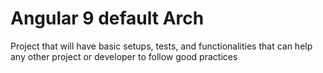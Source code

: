 # Angular 9 default Arch
Project that will have basic setups, tests, and functionalities that can help any other project or developer to follow good practices
